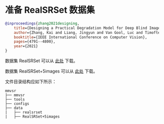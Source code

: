 # 准备 RealSRSet 数据集

<!-- [DATASET] -->

```bibtex
@inproceedings{zhang2021designing,
    title={Designing a Practical Degradation Model for Deep Blind Image Super-Resolution},
    author={Zhang, Kai and Liang, Jingyun and Van Gool, Luc and Timofte, Radu},
    booktitle={IEEE International Conference on Computer Vision},
    pages={4791--4800},
    year={2021}
}
```

数据集 RealSRSet 可以从 [此处](https://github.com/cszn/BSRGAN/tree/main/testsets/RealSRSet) 下载。

数据集 RealSRSet+5images 可以从 [此处](https://github.com/JingyunLiang/SwinIR/releases/download/v0.0/RealSRSet+5images.zip) 下载。

文件目录结构应如下所示：

```text
mmvsr
├── mmvsr
├── tools
├── configs
├── data
|   ├── realsrset
|   ├── RealSRSet+5images
```
